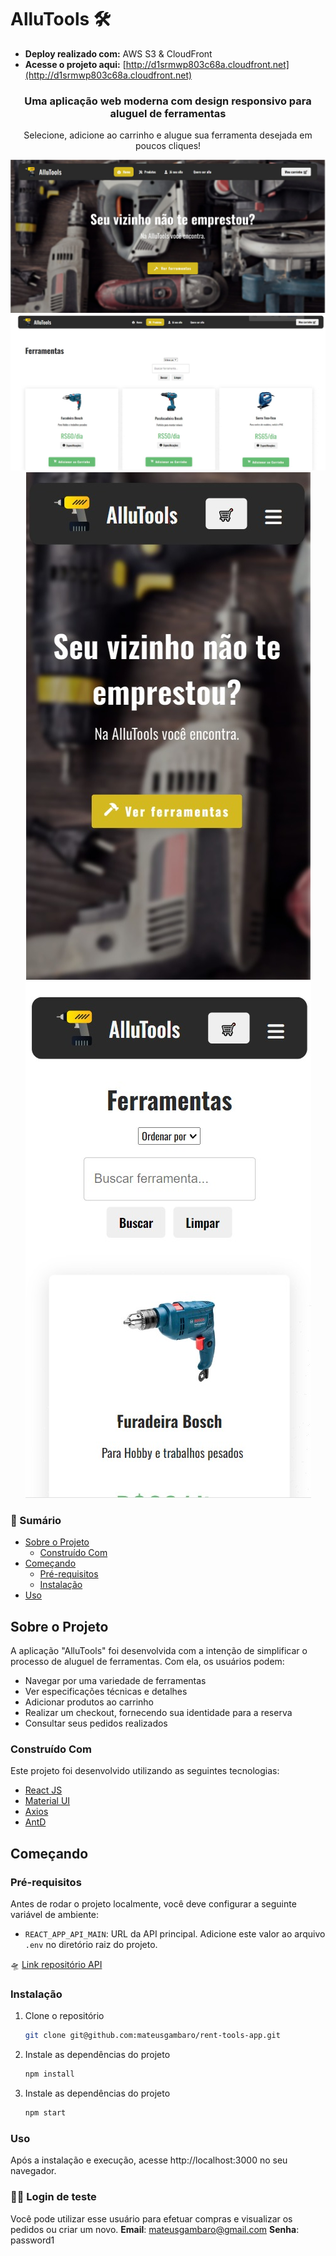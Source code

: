 # AlluTools 🛠
- **Deploy realizado com:** AWS S3 & CloudFront
- **Acesse o projeto aqui:** [http://d1srmwp803c68a.cloudfront.net](http://d1srmwp803c68a.cloudfront.net)

<div align="center">
  <h3>Uma aplicação web moderna com design responsivo para aluguel de ferramentas</h3>
  <p>Selecione, adicione ao carrinho e alugue sua ferramenta desejada em poucos cliques!</p>
  <img src="./readme-images/home.jpeg" alt="Logo">
  <img src="./readme-images/products.jpeg" alt="Logo">
  <img src="./readme-images/mobile-home.jpeg" alt="Logo">
  <img src="./readme-images/mobile-produts.jpeg" alt="Logo">
  
</div>

### 📑 Sumário
- [Sobre o Projeto](#sobre-o-projeto)
  - [Construído Com](#construído-com)
- [Começando](#começando)
  - [Pré-requisitos](#pré-requisitos)
  - [Instalação](#instalação)
- [Uso](#uso)

## Sobre o Projeto

A aplicação "AlluTools" foi desenvolvida com a intenção de simplificar o processo de aluguel de ferramentas. Com ela, os usuários podem:
- Navegar por uma variedade de ferramentas
- Ver especificações técnicas e detalhes
- Adicionar produtos ao carrinho
- Realizar um checkout, fornecendo sua identidade para a reserva
- Consultar seus pedidos realizados

### Construído Com

Este projeto foi desenvolvido utilizando as seguintes tecnologias:
- [React JS](https://reactjs.org/)
- [Material UI](https://mui.com/)
- [Axios](https://axios-http.com/)
- [AntD](https://ant.design/)

## Começando

### Pré-requisitos

Antes de rodar o projeto localmente, você deve configurar a seguinte variável de ambiente:

- `REACT_APP_API_MAIN`: URL da API principal. Adicione este valor ao arquivo `.env` no diretório raiz do projeto.
  
🛸 [Link repositório API](https://github.com/mateusgambaro/rent-tools-api)

### Instalação

1. Clone o repositório
   ```sh
   git clone git@github.com:mateusgambaro/rent-tools-app.git
   
2. Instale as dependências do projeto
   ```sh
   npm install

3. Instale as dependências do projeto
   ```sh
   npm start

### Uso
   Após a instalação e execução, acesse http://localhost:3000 no seu navegador.

### 🙆‍♂️ Login de teste
  Você pode utilizar esse usuário para efetuar compras e visualizar os pedidos ou criar um novo.
  **Email**: mateusgambaro@gmail.com
  **Senha**: password1

